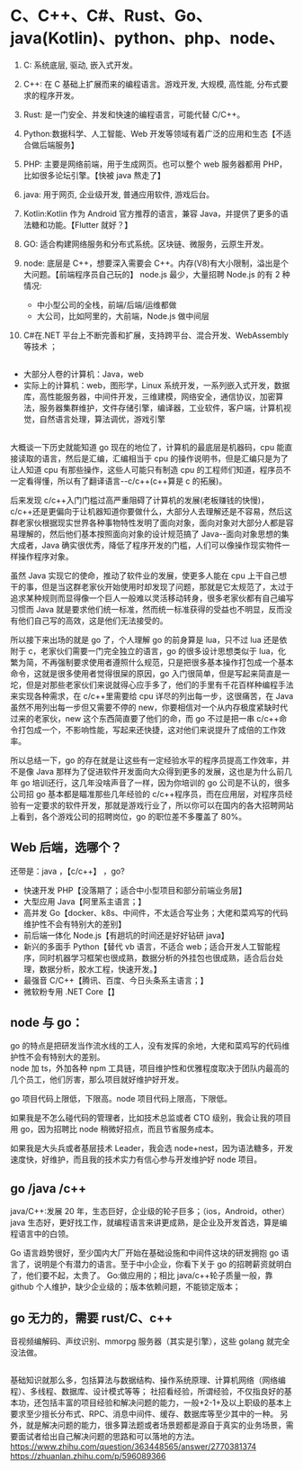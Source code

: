 # C、C++、C#、Rust、Go、java(Kotlin)、python、php、node、

1. C: 系统底层, 驱动, 嵌入式开发。
2. C++: 在 C 基础上扩展而来的编程语言。游戏开发, 大规模, 高性能, 分布式要求的程序开发。
3. Rust: 是一门安全、并发和快速的编程语言，可能代替 C/C++。

4. Python:数据科学、人工智能、Web 开发等领域有着广泛的应用和生态【不适合做后端服务】

5. PHP: 主要是网络前端，用于生成网页。也可以整个 web 服务器都用 PHP，比如很多论坛引擎。【快被 java 熬走了】
6. java: 用于网页, 企业级开发, 普通应用软件, 游戏后台。
7. Kotlin:Kotlin 作为 Android 官方推荐的语言，兼容 Java，并提供了更多的语法糖和功能。【Flutter 就好？】
8. GO: 适合构建网络服务和分布式系统。区块链、微服务，云原生开发。

9. node: 底层是 C++，想要深入需要会 C++。内存(V8)有大小限制，溢出是个大问题。【前端程序员自己玩的】
   node.js 最少，大量招聘 Node.js 的有 2 种情况:
   - 中小型公司的全栈，前端/后端/运维都做
   - 大公司，比如阿里的，大前端，Node.js 做中间层
10. C#在.NET 平台上不断完善和扩展，支持跨平台、混合开发、WebAssembly 等技术 ；

##

- 大部分人卷的计算机：Java，web
- 实际上的计算机：web，图形学，Linux 系统开发，一系列嵌入式开发，数据库，高性能服务器，中间件开发，三维建模，网络安全，通信协议，加密算法，服务器集群维护，文件存储引擎，编译器，工业软件，客户端，计算机视觉，自然语言处理，算法调优，游戏引擎

##

大概谈一下历史就能知道 go 现在的地位了，计算机的最底层是机器码，cpu 能直接读取的语言，然后是汇编，汇编相当于 cpu 的操作说明书，但是汇编只是为了让人知道 cpu 有那些操作，这些人可能只有制造 cpu 的工程师们知道，程序员不一定看得懂，所以有了翻译语言--c/c++(c++算是 c 的拓展)。

后来发现 c/c++入门门槛过高严重阻碍了计算机的发展(老板赚钱的快慢)，c/c++还是更偏向于让机器知道你要做什么，大部分人去理解还是不容易，然后这群老家伙根据现实世界各种事物特性发明了面向对象，面向对象对大部分人都是容易理解的，然后他们基本按照面向对象的设计规范搞了 Java--面向对象思想的集大成者，Java 确实很优秀，降低了程序开发的门槛，人们可以像操作现实物件一样操作程序对象。

虽然 Java 实现它的使命，推动了软件业的发展，使更多人能在 cpu 上干自己想干的事，但是当这群老家伙开始使用时却发现了问题，那就是它太规范了，太过于追求某种规则而显得像一个巨人一般难以灵活移动转身，很多老家伙都有自己编写习惯而 Java 就是要求他们统一标准，然而统一标准获得的受益也不明显，反而没有他们自己写的高效，这是他们无法接受的。

所以接下来出场的就是 go 了，个人理解 go 的前身算是 lua，只不过 lua 还是依附于 c，老家伙们需要一门完全独立的语言，go 的很多设计思想类似于 lua，化繁为简，不再强制要求使用者遵照什么规范，只是把很多基本操作打包成一个基本命令，这就是很多使用者觉得很屎的原因，go 入门很简单，但是写起来简直是一坨，但是对那些老家伙们来说就得心应手多了，他们的手里有千花百样种编程手法来实现各种需求，在 c/c++里需要给 cpu 详尽的列出每一步，这很痛苦，在 Java 虽然不用列出每一步但又需要不停的 new，你要相信对一个从内存极度紧缺时代过来的老家伙，new 这个东西简直要了他们的命，而 go 不过是把一串 c/c++命令打包成一个，不影响性能，写起来还快捷，这对他们来说提升了成倍的工作效率。

所以总结一下，go 的存在就是让这些有一定经验水平的程序员提高工作效率，并不是像 Java 那样为了促进软件开发面向大众得到更多的发展，这也是为什么前几年 go 培训还行，这几年没啥声音了一样，因为你培训的 go 公司是不认的，很多公司招 go 基本都是瞄准那些几年经验的 c/c++程序员，而在应用层，对程序员经验有一定要求的软件开发，那就是游戏行业了，所以你可以在国内的各大招聘网站上看到，各个游戏公司的招聘岗位，go 的职位差不多覆盖了 80%。

## Web 后端，选哪个？

还带是：java ，【c/c++】 ，go?

- 快速开发 PHP【没落期了；适合中小型项目和部分前端业务层】
- 大型应用 Java【阿里系主语言；】
- 高并发 Go【docker、k8s、中间件，不太适合写业务；大佬和菜鸡写的代码维护性不会有特别大的差别】
- 前后端一体化 Node.js【有趟坑的时间还是好好钻研 java】
- 新兴的多面手 Python【替代 vb 语言，不适合 web；适合开发人工智能程序，同时机器学习框架也很成熟，数据分析的外挂包也很成熟，适合后台处理，数据分析，胶水工程，快速开发。】
- 最强音 C/C++【腾讯、百度、今日头条系主语言；】
- 微软粉专用 .NET Core【】

## node 与 go：

go 的特点是把研发当作流水线的工人，没有发挥的余地，大佬和菜鸡写的代码维护性不会有特别大的差别。  
node 加 ts，外加各种 npm 工具链，项目维护性和优雅程度取决于团队内最高的几个员工，他们厉害，那么项目就好维护好开发。

go 项目代码上限低，下限高。node 项目代码上限高，下限低。

如果我是不怎么碰代码的管理者，比如技术总监或者 CTO 级别，我会让我的项目用 go，因为招聘比 node 稍微好招点，而且节省服务成本。

如果我是大头兵或者基层技术 Leader，我会选 node+nest，因为语法糖多，开发速度快，好维护，而且我的技术实力有信心参与开发维护好 node 项目。

## go /java /c++

java/C++:发展 20 年，生态巨好，企业级的轮子巨多；（ios，Android，other）
java 生态好，更好找工作，就编程语言来讲更成熟，是企业及开发首选，算是编程语言中的白领。

Go 语言趋势很好，至少国内大厂开始在基础设施和中间件这块的研发拥抱 go 语言了，说明是个有潜力的语言。至于中小企业，你看下关于 go 的招聘薪资就明白了，他们要不起，太贵了。
Go:做应用的；相比 java/c++轮子质量一般，靠 github 个人维护，缺少企业级的；版本依赖问题，不能锁定版本；

## go 无力的，需要 rust/C、c++

音视频编解码、声纹识别、mmorpg 服务器（其实是引擎），这些 golang 就完全没法做。

##

基础知识就那么多，包括算法与数据结构、操作系统原理、计算机网络（网络编程）、多线程、数据库、设计模式等等；
社招看经验，所谓经验，不仅指良好的基本功，还包括丰富的项目经验和解决问题的能力，一般+2-1+及以上职级的基本上要求至少擅长分布式、RPC、消息中间件、缓存、数据库等至少其中的一种。
另外，就是解决问题的能力，很多算法题或者场景题都是源自于真实的业务场景，需要面试者给出自己解决问题的思路和可以落地的方法。
https://www.zhihu.com/question/363448565/answer/2770381374
https://zhuanlan.zhihu.com/p/596089366
